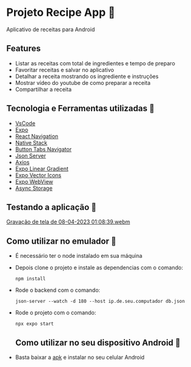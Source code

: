 # Projeto Recipe App :garlic:
Aplicativo de receitas para Android

## Features 
- Listar as receitas com total de ingredientes e tempo de preparo
- Favoritar receitas e salvar no aplicativo
- Detalhar a receita mostrando os ingrediente e instruções
- Mostrar vídeo do youtube de como preparar a receita
- Compartilhar a receita

## Tecnologia e Ferramentas utilizadas :robot:
- [VsCode](https://code.visualstudio.com/)
- [Expo](https://docs.expo.dev/)
- [React Navigation](https://reactnavigation.org/docs/getting-started)
- [Native Stack](https://reactnavigation.org/docs/hello-react-navigation)
- [Button Tabs Navigator](https://reactnavigation.org/docs/bottom-tab-navigator)
- [Json Server](https://github.com/typicode/json-server)
- [Axios](https://www.npmjs.com/package/axios)
- [Expo Linear Gradient](https://docs.expo.dev/versions/latest/sdk/linear-gradient/)
- [Expo Vector Icons](https://docs.expo.dev/guides/icons/)
- [Expo WebView](https://docs.expo.dev/versions/latest/sdk/webview/)
- [Async Storage](https://docs.expo.dev/versions/latest/sdk/async-storage/)

## Testando a aplicação :runner:
[Gravação de tela de 08-04-2023 01:08:39.webm](https://user-images.githubusercontent.com/20332960/230702578-8e350f7f-a965-4c04-be44-510d7fb4d2ce.webm)

## Como utilizar no emulador :iphone:
- É necessário ter o node instalado em sua máquina
  
- Depois clone o projeto e instale as dependencias com o comando:
  ```
  npm install
  ```
- Rode o backend com o comando:
  ```
  json-server --watch -d 180 --host ip.de.seu.computador db.json  
  ```
- Rode o projeto com o comando:
  ```
  npx expo start
  ```
  ## Como utilizar no seu dispositivo Android :iphone:
- Basta baixar a [apk](#) e instalar no seu celular Android
